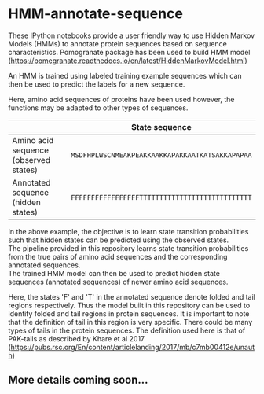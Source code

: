 # HMM-annotate-sequence

These IPython notebooks provide a user friendly way to use Hidden Markov Models (HMMs) to annotate protein sequences based on sequence characteristics.
Pomogranate package has been used to build HMM model (https://pomegranate.readthedocs.io/en/latest/HiddenMarkovModel.html)    

An HMM is trained using labeled training example sequences which can then be used to predict the labels for a new sequence.  

Here, amino acid sequences of proteins have been used however, the functions may be adapted to other types of sequences.

|                                      |                  State sequence                  |
|--------------------------------------|--------------------------------------------------|
| Amino acid sequence (observed states)| ``MSDFHPLWSCNMEAKPEAKKAAKKAPAKKAATKATSAKKAPAPAA``|
| Annotated sequence (hidden states)   | ``FFFFFFFFFFFFFFFFFTTTTTTTTTTTTTTTTTTTTTTTTTTTT``|

In the above example, the objective is to learn state transition probabilities such that hidden states can be predicted using the observed states.  
The pipeline provided in this repository learns state transition probabilities from the true pairs of amino acid sequences and the corresponding annotated sequences.  
The trained HMM model can then be used to predict hidden state sequences (annotated sequences) of newer amino acid sequences.  

Here, the states 'F' and 'T' in the annotated sequence denote folded and tail regions respectively. Thus the model built in this repository can be used to identify folded and tail regions in protein sequences. It is important to note that the definition of tail in this region is very specific. There could be many types of tails in the protein sequences. The definition used here is that of PAK-tails as described by Khare et al 2017 (https://pubs.rsc.org/En/content/articlelanding/2017/mb/c7mb00412e/unauth)  


## More details coming soon...

